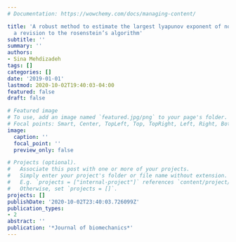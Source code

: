 ```yaml
---
# Documentation: https://wowchemy.com/docs/managing-content/

title: 'A robust method to estimate the largest lyapunov exponent of noisy signals:
  a revision to the rosenstein’s algorithm'
subtitle: ''
summary: ''
authors:
- Sina Mehdizadeh
tags: []
categories: []
date: '2019-01-01'
lastmod: 2020-10-02T19:40:03-04:00
featured: false
draft: false

# Featured image
# To use, add an image named `featured.jpg/png` to your page's folder.
# Focal points: Smart, Center, TopLeft, Top, TopRight, Left, Right, BottomLeft, Bottom, BottomRight.
image:
  caption: ''
  focal_point: ''
  preview_only: false

# Projects (optional).
#   Associate this post with one or more of your projects.
#   Simply enter your project's folder or file name without extension.
#   E.g. `projects = ["internal-project"]` references `content/project/deep-learning/index.md`.
#   Otherwise, set `projects = []`.
projects: []
publishDate: '2020-10-02T23:40:03.726099Z'
publication_types:
- 2
abstract: ''
publication: '*Journal of biomechanics*'
---
```

